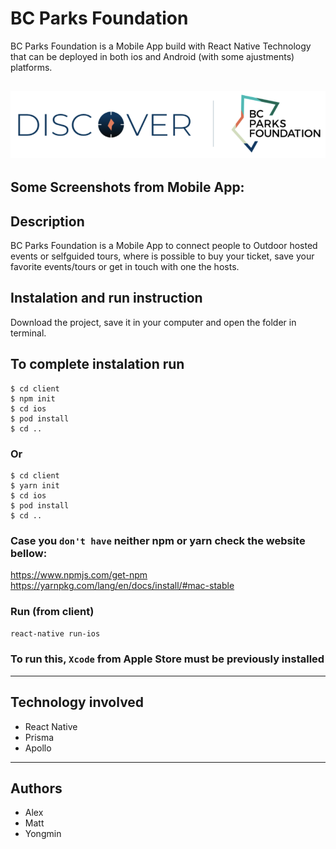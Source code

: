 # BC Parks Foundation

BC Parks Foundation is a Mobile App build with React Native Technology that can be deployed in both ios and Android (with some ajustments) platforms.

## <img src="./client/js/assets/images/discoverWhite.png" >

## Some Screenshots from Mobile App:

## Description

BC Parks Foundation is a Mobile App to connect people to Outdoor hosted events or selfguided tours, where is possible to buy your ticket, save your favorite events/tours or get in touch with one the hosts.

## Instalation and run instruction

Download the project, save it in your computer and open the folder in terminal.

## To complete instalation run

```console
$ cd client
$ npm init
$ cd ios
$ pod install
$ cd ..
```

### Or

```console
$ cd client
$ yarn init
$ cd ios
$ pod install
$ cd ..
```

### Case you `don't have` neither npm or yarn check the website bellow:

https://www.npmjs.com/get-npm
https://yarnpkg.com/lang/en/docs/install/#mac-stable

### Run (from client)

```bash
react-native run-ios
```

### To run this, `Xcode` from Apple Store must be previously installed

---

## Technology involved

- React Native
- Prisma
- Apollo

---

## Authors

- Alex
- Matt
- Yongmin
